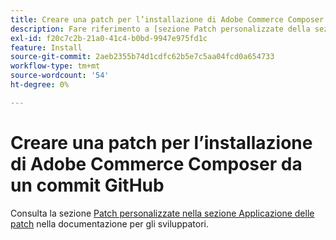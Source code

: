 ```yaml
---
title: Creare una patch per l’installazione di Adobe Commerce Composer da un commit GitHub
description: Fare riferimento a [sezione Patch personalizzate della sezione Applicazione delle patch](https://experienceleague.adobe.com/en/docs/commerce-operations/upgrade-guide/patches/overview#custom-patches) nella documentazione per gli sviluppatori.
exl-id: f20c7c2b-21a0-41c4-b0bd-9947e975fd1c
feature: Install
source-git-commit: 2aeb2355b74d1cdfc62b5e7c5aa04fcd0a654733
workflow-type: tm+mt
source-wordcount: '54'
ht-degree: 0%

---
```


# Creare una patch per l’installazione di Adobe Commerce Composer da un commit GitHub

Consulta la sezione [Patch personalizzate nella sezione Applicazione delle patch](https://experienceleague.adobe.com/en/docs/commerce-operations/upgrade-guide/patches/overview#custom-patches) nella documentazione per gli sviluppatori.
